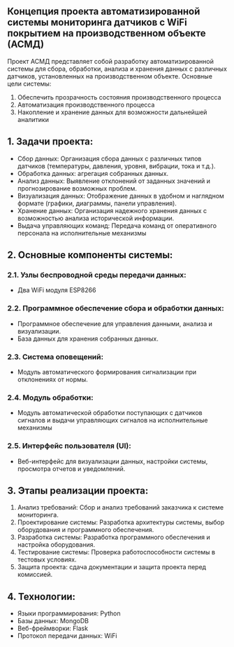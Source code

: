## Концепция проекта автоматизированной системы мониторинга датчиков с WiFi покрытием на производственном объекте (АСМД)

Проект АСМД представляет собой разработку автоматизированной системы для сбора, обработки, анализа и хранения данных с различных датчиков, установленных на производственном объекте. Основные цели системы:

1) Обеспечить прозрачность состояния производственного процесса
2) Автоматизация производственного процесса
3) Накопление и хранение данных для возможности дальнейшей аналитики

## 1. Задачи проекта:

- Сбор данных: Организация сбора данных с различных типов датчиков (температуры, давления, уровня, вибрации, тока и т.д.).
- Обработка данных: агрегация собранных данных.
- Анализ данных: Выявление отклонений от заданных значений и прогнозирование возможных проблем.
- Визуализация данных: Отображение данных в удобном и наглядном формате (графики, диаграммы, панели управления).
- Хранение данных: Организация надежного хранения данных с возможностью анализа исторической информации.
- Выдача управляющих команд: Передача команд от оперативного персонала на исполнительные механизмы

## 2. Основные компоненты системы:

### 2.1. Узлы беспроводной среды передачи данных:

- Два WiFi модуля ESP8266

### 2.2. Программное обеспечение сбора и обработки данных:

- Программное обеспечение для управления данными, анализа и визуализации.
- База данных для хранения собранных данных.

### 2.3. Система оповещений:

- Модуль автоматического формирования сигнализации при отклонениях от нормы.

### 2.4. Модуль обработки:

- Модуль автоматической обработки поступающих с датчиков сигналов и выдачи управляющих сигналов на исполнительные механизмы

### 2.5. Интерфейс пользователя (UI):

- Веб-интерфейс для визуализации данных, настройки системы, просмотра отчетов и уведомлений.

## 3. Этапы реализации проекта:

1. Анализ требований: Сбор и анализ требований заказчика к системе мониторинга.
2. Проектирование системы: Разработка архитектуры системы, выбор оборудования и программного обеспечения.
3. Разработка системы: Разработка программного обеспечения и настройка оборудования.
4. Тестирование системы: Проверка работоспособности системы в тестовых условиях.
5. Защита проекта: сдача документации и защита проекта перед комиссией.

## 4. Технологии:

- Языки программирования: Python
- Базы данных: MongoDB
- Веб-фреймворки: Flask
- Протокол передачи данных: WiFi